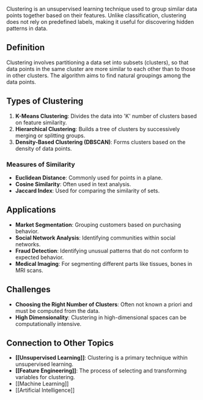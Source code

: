 Clustering is an unsupervised learning technique used to group similar data points together based on their features. Unlike classification, clustering does not rely on predefined labels, making it useful for discovering hidden patterns in data.

## Definition

Clustering involves partitioning a data set into subsets (clusters), so that data points in the same cluster are more similar to each other than to those in other clusters. The algorithm aims to find natural groupings among the data points.

## Types of Clustering

1. **K-Means Clustering**: Divides the data into 'K' number of clusters based on feature similarity.
2. **Hierarchical Clustering**: Builds a tree of clusters by successively merging or splitting groups.
3. **Density-Based Clustering (DBSCAN)**: Forms clusters based on the density of data points.

### Measures of Similarity

- **Euclidean Distance**: Commonly used for points in a plane.
- **Cosine Similarity**: Often used in text analysis.
- **Jaccard Index**: Used for comparing the similarity of sets.

## Applications

- **Market Segmentation**: Grouping customers based on purchasing behavior.
- **Social Network Analysis**: Identifying communities within social networks.
- **Fraud Detection**: Identifying unusual patterns that do not conform to expected behavior.
- **Medical Imaging**: For segmenting different parts like tissues, bones in MRI scans.

## Challenges

- **Choosing the Right Number of Clusters**: Often not known a priori and must be computed from the data.
- **High Dimensionality**: Clustering in high-dimensional spaces can be computationally intensive.

## Connection to Other Topics

- **[[Unsupervised Learning]]**: Clustering is a primary technique within unsupervised learning.
- **[[Feature Engineering]]**: The process of selecting and transforming variables for clustering.
- [[Machine Learning]]
- [[Artificial Intelligence]]